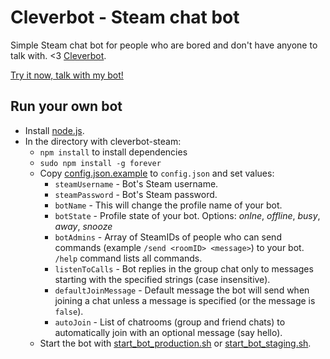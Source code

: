 # Cleverbot - Steam chat bot

Simple Steam chat bot for people who are bored and don't have anyone to talk with. <3 [Cleverbot](http://www.cleverbot.com/).

[Try it now, talk with my bot!](http://steamcommunity.com/id/YouAreABot/)

## Run your own bot

* Install [node.js](http://nodejs.org/).
* In the directory with cleverbot-steam:
  * `npm install` to install dependencies
  * `sudo npm install -g forever`
  * Copy [config.json.example](config.json.example) to `config.json` and set values:
      * `steamUsername` - Bot's Steam username.
      * `steamPassword` - Bot's Steam password.
      * `botName` - This will change the profile name of your bot.
      * `botState` - Profile state of your bot. Options: _onlne_, _offline_, _busy_, _away_, _snooze_
      * `botAdmins` - Array of SteamIDs of people who can send commands (example `/send <roomID> <message>`) to your bot. `/help` command lists all commands.
      * `listenToCalls` - Bot replies in the group chat only to messages starting with the specified strings (case insensitive).
      * `defaultJoinMessage` - Default message the bot will send when joining a chat unless a message is specified (or the message is `false`).
      * `autoJoin` - List of chatrooms (group and friend chats) to automatically join with an optional message (say hello).
  * Start the bot with [start_bot_production.sh](start_bot_production.sh) or [start_bot_staging.sh](start_bot_staging.sh).